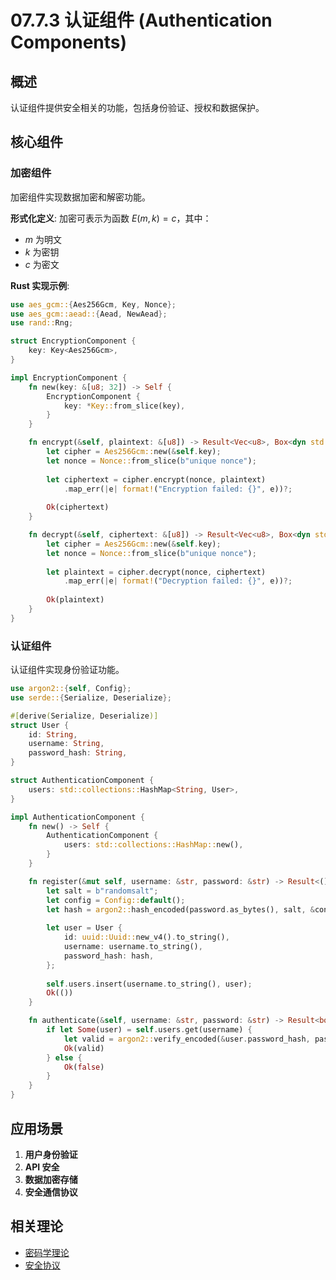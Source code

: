# 07.7.3 认证组件 (Authentication Components)

## 概述

认证组件提供安全相关的功能，包括身份验证、授权和数据保护。

## 核心组件

### 加密组件

加密组件实现数据加密和解密功能。

**形式化定义**: 加密可表示为函数 $E(m, k) = c$，其中：

- $m$ 为明文
- $k$ 为密钥
- $c$ 为密文

**Rust 实现示例**:

```rust
use aes_gcm::{Aes256Gcm, Key, Nonce};
use aes_gcm::aead::{Aead, NewAead};
use rand::Rng;

struct EncryptionComponent {
    key: Key<Aes256Gcm>,
}

impl EncryptionComponent {
    fn new(key: &[u8; 32]) -> Self {
        EncryptionComponent {
            key: *Key::from_slice(key),
        }
    }

    fn encrypt(&self, plaintext: &[u8]) -> Result<Vec<u8>, Box<dyn std::error::Error>> {
        let cipher = Aes256Gcm::new(&self.key);
        let nonce = Nonce::from_slice(b"unique nonce");
        
        let ciphertext = cipher.encrypt(nonce, plaintext)
            .map_err(|e| format!("Encryption failed: {}", e))?;
        
        Ok(ciphertext)
    }

    fn decrypt(&self, ciphertext: &[u8]) -> Result<Vec<u8>, Box<dyn std::error::Error>> {
        let cipher = Aes256Gcm::new(&self.key);
        let nonce = Nonce::from_slice(b"unique nonce");
        
        let plaintext = cipher.decrypt(nonce, ciphertext)
            .map_err(|e| format!("Decryption failed: {}", e))?;
        
        Ok(plaintext)
    }
}
```

### 认证组件

认证组件实现身份验证功能。

```rust
use argon2::{self, Config};
use serde::{Serialize, Deserialize};

#[derive(Serialize, Deserialize)]
struct User {
    id: String,
    username: String,
    password_hash: String,
}

struct AuthenticationComponent {
    users: std::collections::HashMap<String, User>,
}

impl AuthenticationComponent {
    fn new() -> Self {
        AuthenticationComponent {
            users: std::collections::HashMap::new(),
        }
    }

    fn register(&mut self, username: &str, password: &str) -> Result<(), Box<dyn std::error::Error>> {
        let salt = b"randomsalt";
        let config = Config::default();
        let hash = argon2::hash_encoded(password.as_bytes(), salt, &config)?;
        
        let user = User {
            id: uuid::Uuid::new_v4().to_string(),
            username: username.to_string(),
            password_hash: hash,
        };
        
        self.users.insert(username.to_string(), user);
        Ok(())
    }

    fn authenticate(&self, username: &str, password: &str) -> Result<bool, Box<dyn std::error::Error>> {
        if let Some(user) = self.users.get(username) {
            let valid = argon2::verify_encoded(&user.password_hash, password.as_bytes())?;
            Ok(valid)
        } else {
            Ok(false)
        }
    }
}
```

## 应用场景

1. **用户身份验证**
2. **API 安全**
3. **数据加密存储**
4. **安全通信协议**

## 相关理论

- [密码学理论](15_Information_Theory/README.md)
- [安全协议](11_Computer_Network_Theory/README.md)
